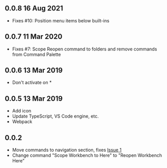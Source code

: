 
## 0.0.8 16 Aug 2021
* Fixes #10: Position menu items below built-ins

## 0.0.7 11 Mar 2020
* Fixes #7: Scope Reopen command to folders and remove commands from Command Palette

## 0.0.6 13 Mar 2019
* Don't activate on *

## 0.0.5 13 Mar 2019
* Add icon
* Update TypeScript, VS Code engine, etc.
* Webpack

## 0.0.2 
* Move commands to navigation section, fixes [Issue 1](https://github.com/chrisdias/vscode-opennewinstance/issues/1)
* Change command "Scope Workbench to Here" to "Reopen Workbench Here"
